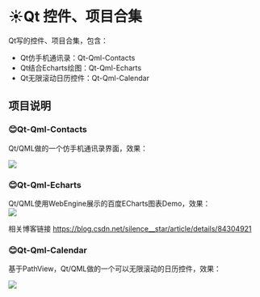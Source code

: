 # :sunny:Qt 控件、项目合集
Qt写的控件、项目合集，包含：
- Qt仿手机通讯录：Qt-Qml-Contacts
- Qt结合Echarts绘图：Qt-Qml-Echarts
- Qt无限滚动日历控件：Qt-Qml-Calendar

## 项目说明

###  :blush:Qt-Qml-Contacts

Qt/QML做的一个仿手机通讯录界面，效果：

![](https://github.com/licoba/QtProjects/blob/master/Qt-Qml-Contacts/demo.gif)

###  :blush:Qt-Qml-Echarts

Qt/QML使用WebEngine展示的百度ECharts图表Demo，效果：<br>
![](https://pic.downk.cc/item/5fc0588315e7719084459bc7.jpg)

相关博客链接
https://blog.csdn.net/silence__star/article/details/84304921

###  :blush:Qt-Qml-Calendar

基于PathView，Qt/QML做的一个可以无限滚动的日历控件，效果：

![](https://github.com/licoba/QtProjects/blob/master/Qt-Qml-Calendar/icon/demo.gif)
